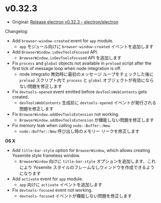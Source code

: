# v0.32.3

- Original: [Release electron v0.32.3 - electron/electron](https://github.com/electron/electron/releases/tag/v0.32.3)

Changelog:

- Add `browser-window-created` event for `app` module.
  - `app` モジュール向けに `browser-window-created` イベントを追加します
- Add `BrowserWindow.isDevToolsFocused` API.
  - `BrowserWindow.isDevToolsFocused` API を追加します
- Fix `process` and `global` objects not available in `preload` script after the first tick of message loop when node integration is off.
  - node integratio 無効時に最初のメッセージ ループをチェックした後に `preload` スクリプト内で `process` と `global` オブジェクトが有効にならない問題を修正します
- Fix `devtools-opened` event emitted before `devToolsWebContents` gets created.
  - `devToolsWebContents` 生成前に `devtools-opened` イベントが発行される問題を修正します
- Fix `BrowserWindow.addDevToolsExtension` not working.
  - `BrowserWindow.addDevToolsExtension` が機能しない問題を修正します
- Fix memory leak when calling `node::Buffer::New`.
  - `node::Buffer::New` 呼び出し時のメモリー リークを修正します

**OS X**

- Add `title-bar-style` option for `BrowserWindow`, which allows creating Yosemite style frameless window.
  - `BrowserWindow` 向けに `title-bar-style` オプションを追加します、これにより Yosemite スタイルのフレームなしウィンドウを作成できるようになります
- Add `activate` event for `app` module.
  - `app` 向けに `activate` イベントを追加します
- Fix `devtools-focused` event not working.
  - `devtools-focused` イベントが機能しない問題を修正します
